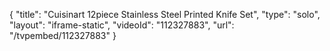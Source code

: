 {
    "title": "Cuisinart 12piece Stainless Steel Printed Knife Set",
    "type": "solo",
    "layout": "iframe-static",
    "videoId": "112327883",
    "url": "\/tvpembed\/112327883"
}